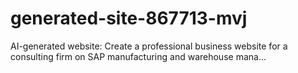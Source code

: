 # generated-site-867713-mvj
AI-generated website: Create a professional business website for a consulting firm on SAP manufacturing and warehouse mana...
